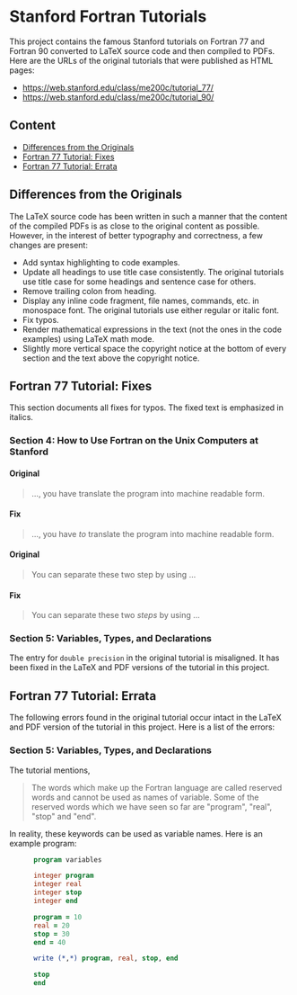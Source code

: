 Stanford Fortran Tutorials
==========================

This project contains the famous Stanford tutorials on Fortran 77 and
Fortran 90 converted to LaTeX source code and then compiled to PDFs.
Here are the URLs of the original tutorials that were published as HTML
pages:

  - <https://web.stanford.edu/class/me200c/tutorial_77/>
  - <https://web.stanford.edu/class/me200c/tutorial_90/>


Content
-------

* [Differences from the Originals](#differences-from-the-originals)
* [Fortran 77 Tutorial: Fixes](#fotran-77-tutorial-fixes)
* [Fortran 77 Tutorial: Errata](#fotran-77-tutorial-errata)


Differences from the Originals
------------------------------

The LaTeX source code has been written in such a manner that the content
of the compiled PDFs is as close to the original content as possible.
However, in the interest of better typography and correctness, a few
changes are present:

  - Add syntax highlighting to code examples.
  - Update all headings to use title case consistently. The original
    tutorials use title case for some headings and sentence case for
    others.
  - Remove trailing colon from heading.
  - Display any inline code fragment, file names, commands, etc. in
    monospace font. The original tutorials use either regular or italic
    font.
  - Fix typos.
  - Render mathematical expressions in the text (not the ones in the
    code examples) using LaTeX math mode.
  - Slightly more vertical space the copyright notice at the bottom of
    every section and the text above the copyright notice.


Fortran 77 Tutorial: Fixes
--------------------------

This section documents all fixes for typos. The fixed text is emphasized
in italics.

### Section 4: How to Use Fortran on the Unix Computers at Stanford

#### Original

> ..., you have translate the program into machine readable form.

#### Fix

> ..., you have *to* translate the program into machine readable form.

#### Original

> You can separate these two step by using ...

#### Fix

> You can separate these two *steps* by using ...


### Section 5: Variables, Types, and Declarations

The entry for `double precision` in the original tutorial is misaligned.
It has been fixed in the LaTeX and PDF versions of the tutorial in this
project.



Fortran 77 Tutorial: Errata
---------------------------

The following errors found in the original tutorial occur intact in
the LaTeX and PDF version of the tutorial in this project. Here is a
list of the errors:


### Section 5: Variables, Types, and Declarations

The tutorial mentions,

> The words which make up the Fortran language are called reserved words
> and cannot be used as names of variable. Some of the reserved words
> which we have seen so far are "program", "real", "stop" and "end".

In reality, these keywords can be used as variable names. Here is an
example program:

```fortran
      program variables

      integer program
      integer real
      integer stop
      integer end

      program = 10
      real = 20
      stop = 30
      end = 40

      write (*,*) program, real, stop, end

      stop
      end
```
